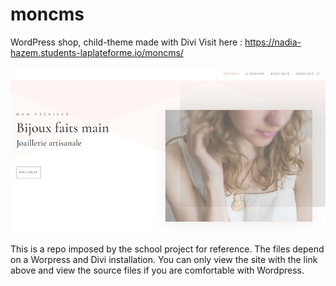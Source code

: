 # moncms
WordPress shop, child-theme made with Divi 
Visit here : https://nadia-hazem.students-laplateforme.io/moncms/

![mon projet WordPress](screenshot.jpg)

This is a repo imposed by the school project for reference. The files depend on a Worpress and Divi installation. You can only view the site with the link above and view the source files if you are comfortable with Wordpress.

